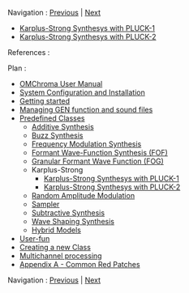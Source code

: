 
Navigation : [Previous](01-fog-1 "page précédente\(Granular
Synthesis with FOG-1\)") | [Next](01-pluck-1 "page
suivante\(Karplus-Strong Synthesys with PLUCK-1\)")

  * [Karplus-Strong Synthesys with PLUCK-1](01-pluck-1)
  * [Karplus-Strong Synthesys with PLUCK-2](02-pluck-2)

References :

Plan :

  * [OMChroma User Manual](OMChroma)
  * [System Configuration and Installation](Installation)
  * [Getting started](Getting_Started)
  * [Managing GEN function and sound files](Managing_GEN_function_and_sound_files)
  * [Predefined Classes](Predefined_classes)
    * [Additive Synthesis](01-Additive_Synthesis)
    * [Buzz Synthesis](02-Buzz_Synthesis)
    * [Frequency Modulation Synthesis](03-Frequency_modulation)
    * [Formant Wave-Function Synthesis (FOF)](04_Formant_Wave_Function_\(FOF\))
    * [Granular Formant Wave Function (FOG)](05-Granular_Formant_Wave_Function_\(FOG\))
    * Karplus-Strong
      * [Karplus-Strong Synthesys with PLUCK-1](01-pluck-1)
      * [Karplus-Strong Synthesys with PLUCK-2](02-pluck-2)
    * [Random Amplitude Modulation](07-Random_Amplitude_Modulation)
    * [Sampler](08-Sampler)
    * [Subtractive Synthesis](09-Subtractive_Synthesis)
    * [Wave Shaping Synthesis](10-Waveshaping)
    * [Hybrid Models](11-Hybrid_Models)
  * [User-fun](User-fun)
  * [Creating a new Class](Creating_a_new_Class)
  * [Multichannel processing](06-Multichannel_processing)
  * [Appendix A - Common Red Patches](A-Appendix-A_Common_red_patches)

Navigation : [Previous](01-fog-1 "page précédente\(Granular
Synthesis with FOG-1\)") | [Next](01-pluck-1 "page
suivante\(Karplus-Strong Synthesys with PLUCK-1\)")
